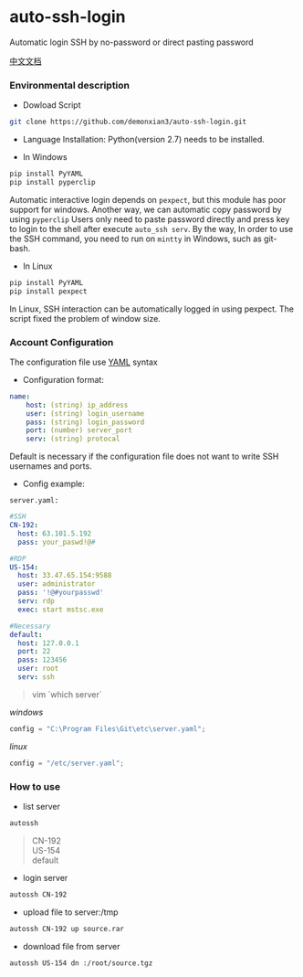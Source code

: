 # auto-ssh-login
Automatic login SSH by no-password or direct pasting password

[中文文档](https://github.com/demonxian3/auto-ssh-login/blob/master/README-CN.md)

### Environmental description
- Dowload Script
``` bash
git clone https://github.com/demonxian3/auto-ssh-login.git
```

- Language Installation:
Python(version 2.7) needs to be installed.

- In Windows

``` bash
pip install PyYAML
pip install pyperclip
```

Automatic interactive login depends on `pexpect`, but this module has poor support for windows.
Another way, we can automatic copy password by using `pyperclip`
Users only need to paste password directly and press <Enter> key to login to the shell after execute `auto_ssh serv`.
By the way, In order to use the SSH command, you need to run on `mintty` in Windows, such as git-bash.


- In Linux

``` bash
pip install PyYAML
pip install pexpect
```

In Linux, SSH interaction can be automatically logged in using pexpect.
The script fixed the problem of window size. 


### Account Configuration

The configuration file use [YAML](https://yaml.org/) syntax
- Configuration format:

``` yaml
name:
    host: (string) ip_address
    user: (string) login_username
    pass: (string) login_password
    port: (number) server_port
    serv: (string) protocal
```

Default is necessary if the configuration file does not want to write SSH usernames and ports.

- Config example: 

`server.yaml:`
``` yaml
#SSH
CN-192:
  host: 63.101.5.192
  pass: your_paswd!@#

#RDP
US-154:
  host: 33.47.65.154:9588
  user: administrator
  pass: '!@#yourpasswd'
  serv: rdp
  exec: start mstsc.exe

#Necessary
default: 
  host: 127.0.0.1
  port: 22
  pass: 123456
  user: root
  serv: ssh
```

> vim \`which server\`      

*windows*   
```python
config = "C:\Program Files\Git\etc\server.yaml";
```

*linux*  
```python   
config = "/etc/server.yaml";
```

### How to use
- list server
``` bash
autossh 
```
> CN-192   
> US-154   
> default   


- login server
``` bash
autossh CN-192
```

- upload file to server:/tmp
``` bash
autossh CN-192 up source.rar
```


- download file from server
``` bash
autossh US-154 dn :/root/source.tgz 
```

